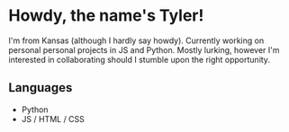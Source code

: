 Howdy, the name's Tyler!
======
I'm from Kansas (although I hardly say howdy). Currently working on personal personal projects in JS and Python.
Mostly lurking, however I'm interested in collaborating should I stumble upon the right opportunity.


Languages
-------
* Python
* JS / HTML / CSS


